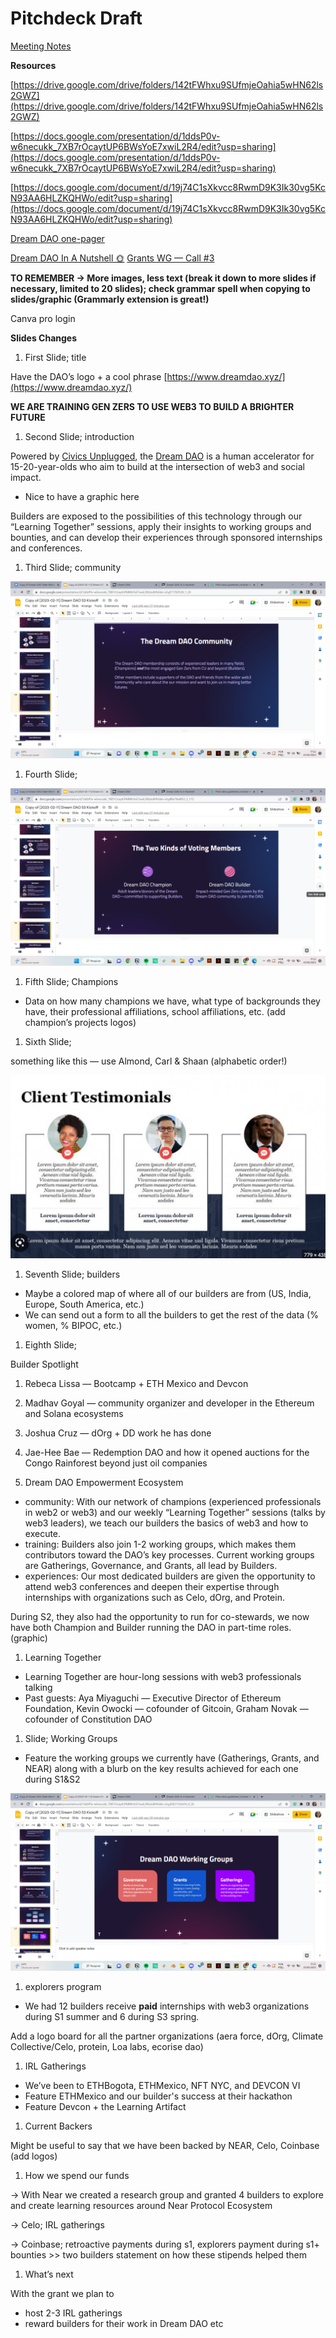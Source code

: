 # Pitchdeck Draft

[Meeting Notes ](Pitchdeck%20Draft%2052715f434bb04bf78d2ded0a1d7e4242/Meeting%20Notes%20afddc7e9f86f44088ab3dedf746f6a3f.md)

**Resources**

[https://drive.google.com/drive/folders/142tFWhxu9SUfmjeOahia5wHN62ls2GWZ](https://drive.google.com/drive/folders/142tFWhxu9SUfmjeOahia5wHN62ls2GWZ)

[https://docs.google.com/presentation/d/1ddsP0v-w6necukk_7XB7rOcaytUP6BWsYoE7xwiL2R4/edit?usp=sharing](https://docs.google.com/presentation/d/1ddsP0v-w6necukk_7XB7rOcaytUP6BWsYoE7xwiL2R4/edit?usp=sharing)

[https://docs.google.com/document/d/19j74C1sXkvcc8RwmD9K3Ik30vg5KcN93AA6HLZKQHWo/edit?usp=sharing](https://docs.google.com/document/d/19j74C1sXkvcc8RwmD9K3Ik30vg5KcN93AA6HLZKQHWo/edit?usp=sharing)

[Dream DAO one-pager](../../../../../Evergreen%20Documents%20976d2984e99f4146b4283457a2303a7c/Evergreen%20Documents%20Database%20db1ccc6322ae474dba4b59d6b687d080/Central%20Public%20Documentation%20d193c766c3c34275889fdd12913ad053/Dream%20DAO%20one-pager%2093e9d1de452b411698974af58ce06da7.md)

[Dream DAO In A Nutshell 🌞](https://www.notion.so/Dream-DAO-In-A-Nutshell-59aa3a822b754482a99cbf787cb9d729?pvs=21) 
[Grants WG — Call #3](../../Grants%20WG%20Meetings%2016408162c0084f6b8683b518f88b538b/Grants%20WG%20%E2%80%94%20Call%20#3%2033a55ee7eb1640de8d6c1dec96badef4.md) 

****************************************************************************************************************************************************************TO REMEMBER → More images, less text (break it down to more slides if necessary, limited to 20 slides); check grammar spell when copying to slides/graphic (Grammarly extension is great!)****************************************************************************************************************************************************************

Canva pro login

**Slides Changes**

1. First Slide; title

Have the DAO’s logo + a cool phrase [https://www.dreamdao.xyz/](https://www.dreamdao.xyz/)

****WE ARE TRAINING GEN ZERS TO USE WEB3 TO BUILD A BRIGHTER FUTURE**** 

1. Second Slide; introduction

Powered by [Civics Unplugged](https://www.civicsunplugged.org/), the [Dream DAO](https://dreamdao.xyz/) is a human accelerator for 15-20-year-olds who aim to build at the intersection of web3 and social impact.

- Nice to have a graphic here

Builders are exposed to the possibilities of this technology through our “Learning Together” sessions, apply their insights to working groups and bounties, and can develop their experiences through sponsored internships and conferences.

1. Third Slide; community

![Untitled](Pitchdeck%20Draft%2052715f434bb04bf78d2ded0a1d7e4242/Untitled.png)

1. Fourth Slide; 

![Untitled](Pitchdeck%20Draft%2052715f434bb04bf78d2ded0a1d7e4242/Untitled%201.png)

1. Fifth Slide; Champions 
- Data on how many champions we have, what type of backgrounds they have, their professional affiliations, school affiliations, etc. (add champion’s projects logos)

1. Sixth Slide;

something like this — use Almond, Carl & Shaan (alphabetic order!) 

![Untitled](Pitchdeck%20Draft%2052715f434bb04bf78d2ded0a1d7e4242/Untitled%202.png)

1. Seventh Slide; builders
- Maybe a colored map of where all of our builders are from (US, India, Europe, South America, etc.)
- We can send out a form to all the builders to get the rest of the data (% women, % BIPOC, etc.)

1. Eighth Slide; 

Builder Spotlight

1. Rebeca Lissa — Bootcamp + ETH Mexico and Devcon
2. Madhav Goyal — community organizer and developer in the Ethereum and Solana ecosystems
3. Joshua Cruz — dOrg + DD work he has done
4. Jae-Hee Bae — Redemption DAO and how it opened auctions for the Congo Rainforest beyond just oil companies

1. Dream DAO Empowerment Ecosystem
- community: With our network of champions (experienced professionals in web2 or web3) and our weekly “Learning Together” sessions (talks by web3 leaders), we teach our builders the basics of web3 and how to execute.
- training: Builders also join 1-2 working groups, which makes them contributors toward the DAO’s key processes. Current working groups are Gatherings, Governance, and Grants, all lead by Builders.
- experiences: Our most dedicated builders are given the opportunity to attend web3 conferences and deepen their expertise through internships with organizations such as Celo, dOrg, and Protein.

During S2, they also had the opportunity to run for co-stewards, we now have both Champion and Builder running the DAO in part-time roles. (graphic)

1. Learning Together
- Learning Together are hour-long sessions with web3 professionals talking
- Past guests: Aya Miyaguchi — Executive Director of Ethereum Foundation, Kevin Owocki — cofounder of Gitcoin, Graham Novak — cofounder of Constitution DAO

1. Slide; Working Groups
- Feature the working groups we currently have (Gatherings, Grants, and NEAR) along with a blurb on the key results achieved for each one during S1&S2

![Untitled](Pitchdeck%20Draft%2052715f434bb04bf78d2ded0a1d7e4242/Untitled%203.png)

1. explorers program
- We had 12 builders receive **paid** internships with web3 organizations during S1 summer and 6 during S3 spring.

Add a logo board for all the partner organizations (aera force, dOrg, Climate Collective/Celo, protein, Loa labs, ecorise dao) 

1. IRL Gatherings
- We’ve been to ETHBogota, ETHMexico, NFT NYC, and DEVCON VI
- Feature ETHMexico and our builder's success at their hackathon
- Feature Devcon + the Learning Artifact
1. Current Backers

Might be useful to say that we have been backed by NEAR, Celo, Coinbase (add logos)

1. How we spend our funds

→ With Near we created a research group and granted 4 builders to explore and create learning resources around Near Protocol Ecosystem

→ Celo; IRL gatherings 

→ Coinbase; retroactive payments during s1, explorers payment during s1+ bounties >> two builders statement on how these stipends helped them

1. What’s next

With the grant we plan to 

- host 2-3 IRL gatherings
- reward builders for their work in Dream DAO etc
